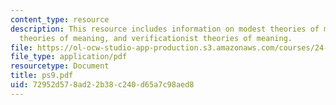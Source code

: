 ```yaml
---
content_type: resource
description: This resource includes information on modest theories of meaning, systematic
  theories of meaning, and verificationist theories of meaning.
file: https://ol-ocw-studio-app-production.s3.amazonaws.com/courses/24-251-introduction-to-philosophy-of-language-spring-2006/72952d578ad22b38c240d65a7c98aed8_ps9.pdf
file_type: application/pdf
resourcetype: Document
title: ps9.pdf
uid: 72952d57-8ad2-2b38-c240-d65a7c98aed8
---
```

